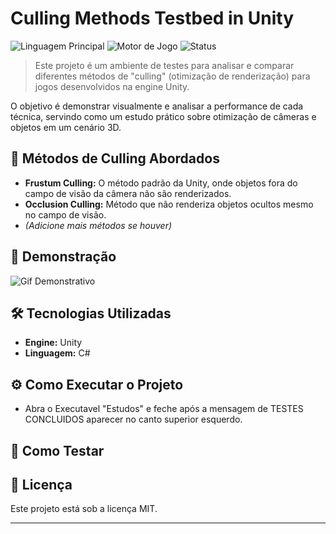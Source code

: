 # Culling Methods Testbed in Unity
![Linguagem Principal](https://img.shields.io/badge/C%23-100%25-blueviolet)
![Motor de Jogo](https://img.shields.io/badge/Unity-2022.3%2B-black)
![Status](https://img.shields.io/badge/status-conclu%C3%ADdo-green)

> Este projeto é um ambiente de testes para analisar e comparar diferentes métodos de "culling" (otimização de renderização) para jogos desenvolvidos na engine Unity.

O objetivo é demonstrar visualmente e analisar a performance de cada técnica, servindo como um estudo prático sobre otimização de câmeras e objetos em um cenário 3D.

## 🎯 Métodos de Culling Abordados

* **Frustum Culling:** O método padrão da Unity, onde objetos fora do campo de visão da câmera não são renderizados.
* **Occlusion Culling:** Método que não renderiza objetos ocultos mesmo no campo de visão.
* *(Adicione mais métodos se houver)*

## 📸 Demonstração



![Gif Demonstrativo](link-para-seu-gif-ou-imagem.gif)

## 🛠️ Tecnologias Utilizadas

- **Engine:** Unity
- **Linguagem:** C#

## ⚙️ Como Executar o Projeto

- Abra o Executavel "Estudos" e feche após a mensagem de TESTES CONCLUIDOS aparecer no canto superior esquerdo.
## 🚀 Como Testar


## 📜 Licença

Este projeto está sob a licença MIT. 

---
